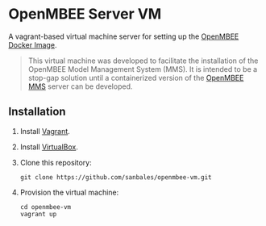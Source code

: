 # OpenMBEE Server VM

A vagrant-based virtual machine server for setting up the [OpenMBEE Docker Image][docker-image].

> This virtual machine was developed to facilitate the installation of the OpenMBEE Model 
Management System (MMS).  It is intended to be a stop-gap solution until a containerized 
version of the [OpenMBEE][openmbee] [MMS][mms] server can be developed.

## Installation

1. Install [Vagrant][vagrant].

1. Install [VirtualBox][virtualbox].

1. Clone this repository:
    ```
    git clone https://github.com/sanbales/openmbee-vm.git
    ```

1. Provision the virtual machine:
    ```
    cd openmbee-vm
    vagrant up
    ```

[docker-image]: https://hub.docker.com/r/openmbeeguest/mms-repo/ "OpenMBEE Docker Image"
[mms]: https://github.com/Open-MBEE/mms "Model Management System"
[openmbee]: http://www.openmbee.org/ "OpenMBEE"
[vagrant]: https://www.vagrantup.com/downloads.html "Vagrant"
[virtualbox]: https://www.virtualbox.org/wiki/Downloads "VirtualBox"
